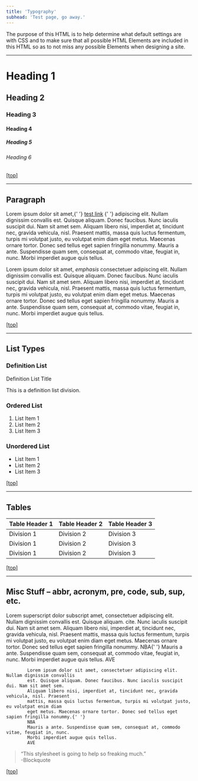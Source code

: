 ```yaml
---
title: 'Typography'
subhead: 'Test page, go away.'
---
```


The purpose of this HTML is to help determine what default settings are with CSS and to make sure that all possible HTML Elements are included in this HTML so as to not miss any possible Elements when designing a site.

---

# Heading 1

## Heading 2

### Heading 3

#### Heading 4

##### Heading 5

###### Heading 6

[\[top\]](#wrapper)

---

## Paragraph

Lorem ipsum dolor sit amet,{' '} [test link](# 'test link') {' '} adipiscing elit. Nullam dignissim convallis est. Quisque aliquam. Donec faucibus. Nunc iaculis suscipit dui. Nam sit amet sem. Aliquam libero nisi, imperdiet at, tincidunt nec, gravida vehicula, nisl. Praesent mattis, massa quis luctus fermentum, turpis mi volutpat justo, eu volutpat enim diam eget metus. Maecenas ornare tortor. Donec sed tellus eget sapien fringilla nonummy. Mauris a ante. Suspendisse quam sem, consequat at, commodo vitae, feugiat in, nunc. Morbi imperdiet augue quis tellus.

Lorem ipsum dolor sit amet, _emphasis_ consectetuer adipiscing elit. Nullam dignissim convallis est. Quisque aliquam. Donec faucibus. Nunc iaculis suscipit dui. Nam sit amet sem. Aliquam libero nisi, imperdiet at, tincidunt nec, gravida vehicula, nisl. Praesent mattis, massa quis luctus fermentum, turpis mi volutpat justo, eu volutpat enim diam eget metus. Maecenas ornare tortor. Donec sed tellus eget sapien fringilla nonummy. Mauris a ante. Suspendisse quam sem, consequat at, commodo vitae, feugiat in, nunc. Morbi imperdiet augue quis tellus.

[\[top\]](#wrapper)

---

## List Types

### Definition List

Definition List Title

This is a definition list division.

### Ordered List

1.  List Item 1
2.  List Item 2
3.  List Item 3

### Unordered List

- List Item 1
- List Item 2
- List Item 3

[\[top\]](#wrapper)

---

## Tables

| Table Header 1 | Table Header 2 | Table Header 3 |
| -------------- | -------------- | -------------- |
| Division 1     | Division 2     | Division 3     |
| Division 1     | Division 2     | Division 3     |
| Division 1     | Division 2     | Division 3     |

[\[top\]](#wrapper)

---

## Misc Stuff – abbr, acronym, pre, code, sub, sup, etc.

Lorem superscript dolor subscript amet, consectetuer adipiscing elit. Nullam dignissim convallis est. Quisque aliquam. cite. Nunc iaculis suscipit dui. Nam sit amet sem. Aliquam libero nisi, imperdiet at, tincidunt nec, gravida vehicula, nisl. Praesent mattis, massa quis luctus fermentum, turpis mi volutpat justo, eu volutpat enim diam eget metus. Maecenas ornare tortor. Donec sed tellus eget sapien fringilla nonummy. NBA{' '} Mauris a ante. Suspendisse quam sem, consequat at, commodo vitae, feugiat in, nunc. Morbi imperdiet augue quis tellus. AVE

            Lorem ipsum dolor sit amet, consectetuer adipiscing elit. Nullam dignissim convallis
            est. Quisque aliquam. Donec faucibus. Nunc iaculis suscipit dui. Nam sit amet sem.
            Aliquam libero nisi, imperdiet at, tincidunt nec, gravida vehicula, nisl. Praesent
            mattis, massa quis luctus fermentum, turpis mi volutpat justo, eu volutpat enim diam
            eget metus. Maecenas ornare tortor. Donec sed tellus eget sapien fringilla nonummy.{' '}
            NBA
            Mauris a ante. Suspendisse quam sem, consequat at, commodo vitae, feugiat in, nunc.
            Morbi imperdiet augue quis tellus.
            AVE

> “This stylesheet is going to help so freaking much.”  
> -Blockquote

[\[top\]](#wrapper)
